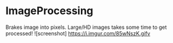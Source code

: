 # ImageProcessing
Brakes image into pixels.
Large/HD images takes some time to get processed!
![screenshot] https://i.imgur.com/85wNszK.gifv
